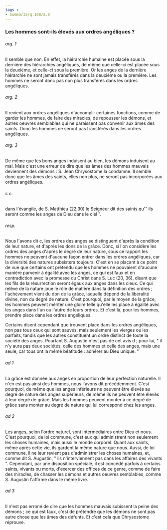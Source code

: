 ```yaml
---
tags : 
- Summa/Ia/q.108/a.8
---
```


### Les hommes sont-ils élevés aux ordres angéliques ?



###### arg. 1
Il semble que non. En effet, la hiérarchie humaine est placée sous la dernière des hiérarchies angéliques, de même que celle-ci est placée sous la deuxième, et celle-ci sous la première. Or les anges de la dernière hiérarchie ne sont jamais transférés dans la deuxième ou la première. Les hommes ne seront donc pas non plus transférés dans les ordres angéliques. 

###### arg. 2
Il revient aux ordres angéliques d'accomplir certaines fonctions, comme de garder les hommes, de faire des miracles, de repousser les démons, et autres oeuvres semblables qui ne paraissent pas convenir aux âmes des saints. Donc les hommes ne seront pas transférés dans les ordres angéliques. 

###### arg. 3
De même que les bons anges induisent au bien, les démons induisent au mal. Mais c'est une erreur de dire que les âmes des hommes mauvais deviennent des démons : S. Jean Chrysostome la condamne. Il semble donc que les âmes des saints, elles non plus, ne seront pas incorporées aux ordres angéliques. 

###### s.c.
dans l'évangile, de S. Matthieu (22,30) le Seigneur dit des saints qu'" ils seront comme les anges de Dieu dans le ciel ". 

###### resp.
Nous l'avons dit c, les ordres des anges se distinguent d'après la condition de leur nature, et d'après les dons de la grâce. Donc, si l'on considère les ordres des anges d'après le degré de leur nature, sous ce rapport les hommes ne peuvent d'aucune façon entrer dans les ordres angéliques, car la diversité des natures subsistera toujours. C'est en se plaçant à ce point de vue que certains ont prétendu que les hommes ne pouvaient d'aucune manière parvenir à égalité avec les anges, ce qui est faux et en contradiction avec la promesse du Christ dans S. Luc (20, 36), disant que les fils de la résurrection seront égaux aux anges dans les cieux. Ce qui relève de la nature joue le rôle de matière dans la définition des ordres ; l'achèvement vient du don de la grâce, laquelle dépend de la libéralité divine, non du degré de nature. C'est pourquoi, par le moyen de la grâce, les hommes peuvent mériter une gloire telle qu'elle les place à égalité avec les anges dans l'un ou l'autre de leurs ordres. Et c'est là, pour les hommes, prendre place dans les ordres angéliques. 

Certains disent cependant que trouvent place dans les ordres angéliques, non pas tous ceux qui sont sauvés, mais seulement les vierges ou les parfaits, tandis que les autres constituent un ordre distinct de toute la société des anges. Pourtant S. Augustin n'est pas de cet avis d ; pour lui, " il n'y aura pas deux sociétés, celle des hommes et celle des anges, mais une seule, car tous ont la même béatitude : adhérer au Dieu unique. " 

###### ad 1
La grâce est donnée aux anges en proportion de leur perfection naturelle. Il n'en est pas ainsi des hommes, nous l'avons dit précédemment. C'est pourquoi, de même que les anges inférieurs ne peuvent être élevés au degré de nature des anges supérieurs, de même ils ne peuvent être élevés à leur degré de grâce. Mais les hommes peuvent monter à ce degré de grâce sans monter au degré de nature qui lui correspond chez les anges. 

###### ad 2
Les anges, selon l'ordre naturel, sont intermédiaires entre Dieu et nous. C'est pourquoi, de loi commune, c'est eux qui administrent non seulement les choses humaines, mais aussi le monde corporel. Quant aux saints, même après cette vie, ils gardent la même nature que nous. Aussi, de loi commune, il ne leur revient pas d'administrer les choses humaines, et, comme dit S. Augustin, " ils n'interviennent pas dans les affaires des vivants ". Cependant, par une disposition spéciale, il est concédé parfois à certains saints, vivants ou morts, d'exercer des offices de ce genre, comme de faire des miracles, de chasser les démons et autres oeuvres semblables, comme S. Augustin l'affirme dans le même livre. 

###### ad 3
Il n'est pas erroné de dire que les hommes mauvais subissent la peine des démons ; ce qui est faux, c'est de prétendre que les démons ne sont pas autre chose que les âmes des défunts. Et c'est cela que Chrysostome réprouve. 



